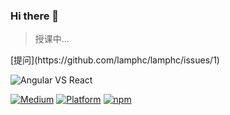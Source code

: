 ### Hi there 👋
> 授课中...

<p>[提问](https://github.com/lamphc/lamphc/issues/1)</p>

![Angular VS React](https://timgsa.baidu.com/timg?image&quality=80&size=b9999_10000&sec=1600084424918&di=a17385bde0fbf9c54c59f3bedd361f0f&imgtype=0&src=http%3A%2F%2Fimg3.imgtn.bdimg.com%2Fit%2Fu%3D2618605068%2C893178215%26fm%3D214%26gp%3D0.jpg)

[![Medium](https://img.shields.io/badge/blog-medium-red.svg)](https://www.zhihu.com/people/wang-meng-30-78/posts "知乎？")
[![Platform](https://img.shields.io/badge/platform-ios%20%7C%20android-green.svg)](https://github.com/lamphc?tab=repositories "看看我的仓库！")
[![npm](https://img.shields.io/npm/l/react-native-modal-pay.svg?style=flat-square)](https://github.com/lamphc/react-native-pay/blob/master/LICENSE)

<!--
**lamphc/lamphc** is a ✨ _special_ ✨ repository because its `README.md` (this file) appears on your GitHub profile.

Here are some ideas to get you started:

- 🔭 I’m currently working on ...
- 🌱 I’m currently learning ...
- 👯 I’m looking to collaborate on ...
- 🤔 I’m looking for help with ...
- 💬 Ask me about ...
- 📫 How to reach me: ...
- 😄 Pronouns: ...
- ⚡ Fun fact: ...
-->
